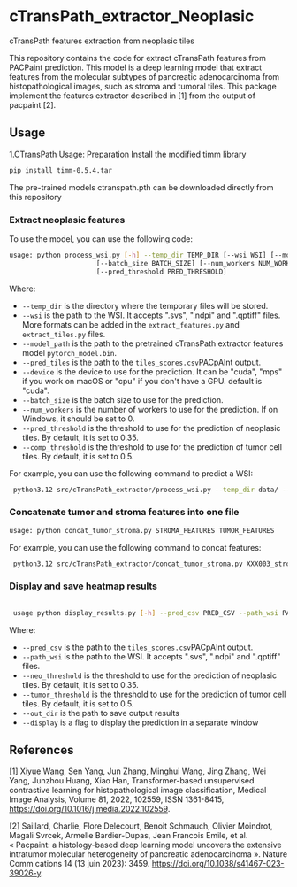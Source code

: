 # cTransPath_extractor_Neoplasic
cTransPath features extraction from neoplasic tiles

This repository contains the code for extract cTransPath features from PACPaint prediction. This model is a deep learning model that extract features from the molecular subtypes of pancreatic adenocarcinoma from histopathological images, such as stroma and tumoral tiles.
This package implement the features extractor described in [1] from the output of pacpaint [2].



## Usage
1.CTransPath
Usage: Preparation
Install the modified timm library
```bash
pip install timm-0.5.4.tar
```
The pre-trained models ctranspath.pth can be downloaded directly from this repository

### Extract neoplasic features
To use the model, you can use the following code:

```bash
usage: python process_wsi.py [-h] --temp_dir TEMP_DIR [--wsi WSI] [--model_path MODEL] [--pred_tiles PRED_TILES][--device {cuda:0,cpu,mps}]
                      [--batch_size BATCH_SIZE] [--num_workers NUM_WORKER][--comp_threshold COMP_THRESHOLD]
                      [--pred_threshold PRED_THRESHOLD]
```

Where:
- `--temp_dir` is the directory where the temporary files will be stored.
- `--wsi` is the path to the WSI. It accepts ".svs", ".ndpi" and ".qptiff" files. More formats can be added in the `extract_features.py` and `extract_tiles.py` files.
- `--model_path` is the path to the pretrained cTransPath extractor features model `pytorch_model.bin`.
- `--pred_tiles` is the path to the `tiles_scores.csv`PACpAInt output. 
- `--device` is the device to use for the prediction. It can be "cuda", "mps" if you work on macOS or "cpu" if you don't have a GPU. default is "cuda".
- `--batch_size` is the batch size to use for the prediction.
- `--num_workers` is the number of workers to use for the prediction. If on Windows, it should be set to 0.
- `--pred_threshold` is the threshold to use for the prediction of neoplasic tiles. By default, it is set to 0.35.
- `--comp_threshold` is the threshold to use for the prediction of tumor cell tiles. By default, it is set to 0.5.


For example, you can use the following command to predict a WSI:

```bash
 python3.12 src/cTransPath_extractor/process_wsi.py --temp_dir data/ --wsi data/Cas02.svs --model_path data/pytorch_model.bin --pred_tiles data/tile_scores.csv --device cuda:0

```
### Concatenate tumor and stroma features into one file
```bash
usage: python concat_tumor_stroma.py STROMA_FEATURES TUMOR_FEATURES
```
For example, you can use the following command to concat features:

```bash
 python3.12 src/cTransPath_extractor/concat_tumor_stroma.py XXX003_stroma.h5 XXX003_tumor.h5

```


### Display and save heatmap results
```bash
 
 usage python display_results.py [-h] --pred_csv PRED_CSV --path_wsi PATH_WSI --neo_threshold NEO_THRESHOLD --tumor_threshold TUMOR_THRESHOLD --out_dir OUT_DIR --display 
```
Where:
- `--pred_csv` is the path to the `tiles_scores.csv`PACpAInt output. 
- `--path_wsi` is the path to the WSI. It accepts ".svs", ".ndpi" and ".qptiff" files. 
- `--neo_threshold` is the threshold to use for the prediction of neoplasic tiles. By default, it is set to 0.35.
- `--tumor_threshold` is the threshold to use for the prediction of tumor cell tiles. By default, it is set to 0.5.
- `--out_dir` is the path to save output results
- `--display` is a flag to display the prediction in a separate window



## References
[1] Xiyue Wang, Sen Yang, Jun Zhang, Minghui Wang, Jing Zhang, Wei Yang, Junzhou Huang, Xiao Han, Transformer-based unsupervised contrastive learning for histopathological image classification, Medical Image Analysis, Volume 81, 2022, 102559, ISSN 1361-8415, https://doi.org/10.1016/j.media.2022.102559.

[2] Saillard, Charlie, Flore Delecourt, Benoit Schmauch, Olivier Moindrot, Magali Svrcek, Armelle Bardier-Dupas, Jean Francois Emile, et al. « Pacpaint: a histology-based deep learning model uncovers the extensive intratumor molecular heterogeneity of pancreatic adenocarcinoma ». Nature Comm
cations 14 (13 juin 2023): 3459. https://doi.org/10.1038/s41467-023-39026-y.
